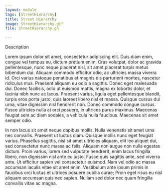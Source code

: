 ```yaml
---
layout: module
tags: [StreetHierarchy]
title: Street Hierarchy
image: StreetHierarchy.gif
file: StreetHierarchy.gh

---
```


Description

 Lorem ipsum dolor sit amet, consectetur adipiscing elit. Duis diam enim, congue vel tempus eu, dictum pretium enim. Cras volutpat, dolor ac gravida pellentesque, nunc neque placerat nisl, sit amet placerat turpis metus bibendum dui. Aliquam commodo efficitur odio, ac ultricies massa viverra id. Orci varius natoque penatibus et magnis dis parturient montes, nascetur ridiculus mus. Praesent aliquam eu odio a sagittis. Donec eget malesuada dui. Donec facilisis, odio ut euismod mattis, magna ex lobortis dolor, et lacinia nibh nunc ac lacus. Praesent varius, ligula eget pellentesque blandit, turpis eros porta justo, quis laoreet libero nisl et massa. Quisque cursus dui urna, vitae dignissim nisl hendrerit non. Donec commodo congue cursus. Fusce ultricies nulla at orci posuere, in ultrices purus maximus. Maecenas feugiat sem ac diam sodales, a vehicula nulla faucibus. Maecenas sit amet semper odio.

In non lacus sit amet neque dapibus mollis. Nulla venenatis sit amet urna nec convallis. Praesent ut luctus diam. Quisque mollis nunc eget feugiat varius. Phasellus sagittis, nisl sit amet ultricies aliquam, elit leo aliquet dui, sed consectetur nunc massa ac felis. Aliquam non augue non nulla egestas dictum. Proin varius, lorem sed vulputate hendrerit, enim lacus fringilla libero, non dignissim nisl ante eu justo. Fusce quis sagittis ante, sed viverra ante. Ut efficitur sapien vel consectetur euismod. Nam vel odio ac massa accumsan iaculis vitae sit amet enim. Vestibulum ante ipsum primis in faucibus orci luctus et ultrices posuere cubilia curae; Proin eget risus eu nisl aliquam accumsan quis nec sapien. Nullam sed dolor nec quam fringilla convallis vitae ac magna.
